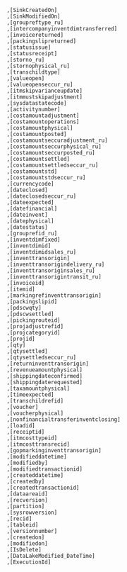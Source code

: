       ,[SinkCreatedOn]
      ,[SinkModifiedOn]
      ,[groupreftype_ru]
      ,[intercompanyinventdimtransferred]
      ,[invoicereturned]
      ,[packingslipreturned]
      ,[statusissue]
      ,[statusreceipt]
      ,[storno_ru]
      ,[stornophysical_ru]
      ,[transchildtype]
      ,[valueopen]
      ,[valueopenseccur_ru]
      ,[itmskipvarianceupdate]
      ,[itmmustskipadjustment]
      ,[sysdatastatecode]
      ,[activitynumber]
      ,[costamountadjustment]
      ,[costamountoperations]
      ,[costamountphysical]
      ,[costamountposted]
      ,[costamountseccuradjustment_ru]
      ,[costamountseccurphysical_ru]
      ,[costamountseccurposted_ru]
      ,[costamountsettled]
      ,[costamountsettledseccur_ru]
      ,[costamountstd]
      ,[costamountstdseccur_ru]
      ,[currencycode]
      ,[dateclosed]
      ,[dateclosedseccur_ru]
      ,[dateexpected]
      ,[datefinancial]
      ,[dateinvent]
      ,[datephysical]
      ,[datestatus]
      ,[grouprefid_ru]
      ,[inventdimfixed]
      ,[inventdimid]
      ,[inventdimidsales_ru]
      ,[inventtransorigin]
      ,[inventtransorigindelivery_ru]
      ,[inventtransoriginsales_ru]
      ,[inventtransorigintransit_ru]
      ,[invoiceid]
      ,[itemid]
      ,[markingrefinventtransorigin]
      ,[packingslipid]
      ,[pdscwqty]
      ,[pdscwsettled]
      ,[pickingrouteid]
      ,[projadjustrefid]
      ,[projcategoryid]
      ,[projid]
      ,[qty]
      ,[qtysettled]
      ,[qtysettledseccur_ru]
      ,[returninventtransorigin]
      ,[revenueamountphysical]
      ,[shippingdateconfirmed]
      ,[shippingdaterequested]
      ,[taxamountphysical]
      ,[timeexpected]
      ,[transchildrefid]
      ,[voucher]
      ,[voucherphysical]
      ,[nonfinancialtransferinventclosing]
      ,[loadid]
      ,[receiptid]
      ,[itmcosttypeid]
      ,[itmcosttransrecid]
      ,[gopmarkinginventtransorigin]
      ,[modifieddatetime]
      ,[modifiedby]
      ,[modifiedtransactionid]
      ,[createddatetime]
      ,[createdby]
      ,[createdtransactionid]
      ,[dataareaid]
      ,[recversion]
      ,[partition]
      ,[sysrowversion]
      ,[recid]
      ,[tableid]
      ,[versionnumber]
      ,[createdon]
      ,[modifiedon]
      ,[IsDelete]
      ,[DataLakeModified_DateTime]
      ,[ExecutionId]
